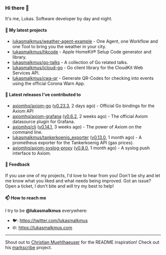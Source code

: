 ### Hi there 👋

It's me, Lukas. Software developer by day and night.

#### 🌱 My latest projects

- [lukasmalkmus/weather-agent-example](https://github.com/lukasmalkmus/weather-agent-example) - One Agent, one Workflow and one Tool to bring you the weather in your city.
- [lukasmalkmus/hkcode](https://github.com/lukasmalkmus/hkcode) - Apple HomeKit® Setup Code generator and library.
- [lukasmalkmus/go-talks](https://github.com/lukasmalkmus/go-talks) - A collection of Go related talks.
- [lukasmalkmus/icloud-go](https://github.com/lukasmalkmus/icloud-go) - Go client library for the CloudKit Web Services API.
- [lukasmalkmus/cwa-qr](https://github.com/lukasmalkmus/cwa-qr) - Generate QR-Codes for checking into events using the official Corona Warn App.

#### 🔭 Latest releases I've contributed to

- [axiomhq/axiom-go](https://github.com/axiomhq/axiom-go) ([v0.23.3](https://github.com/axiomhq/axiom-go/releases/tag/v0.23.3), 2 days ago) - Official Go bindings for the Axiom API
- [axiomhq/axiom-grafana](https://github.com/axiomhq/axiom-grafana) ([v0.6.2](https://github.com/axiomhq/axiom-grafana/releases/tag/v0.6.2), 2 weeks ago) - The official Axiom datasource plugin for Grafana.
- [axiomhq/cli](https://github.com/axiomhq/cli) ([v0.14.1](https://github.com/axiomhq/cli/releases/tag/v0.14.1), 3 weeks ago) - The power of Axiom on the command line.
- [lukasmalkmus/tankerkoenig_exporter](https://github.com/lukasmalkmus/tankerkoenig_exporter) ([v0.13.0](https://github.com/lukasmalkmus/tankerkoenig_exporter/releases/tag/v0.13.0), 1 month ago) - A prometheus exporter for the Tankerkoenig API (gas prices).
- [axiomhq/axiom-syslog-proxy](https://github.com/axiomhq/axiom-syslog-proxy) ([v0.8.0](https://github.com/axiomhq/axiom-syslog-proxy/releases/tag/v0.8.0), 1 month ago) - A syslog push interface to Axiom.

#### 💬 Feedback

If you use one of my projects, I'd love to hear from you! Don't be shy and let
me know what you liked and what needs being improved. Got an issue? Open a
ticket, I don't bite and will try my best to help!

#### 📫 How to reach me

I try to be **@lukasmalkmus** everywhere:

- 🐦: https://twitter.com/lukasmalkmus
- 🌐: https://lukasmalkmus.com

---

Shout out to [Christian Muehlhaeuser](https://github.com/muesli) for the README
inspiration! Check out his [markscribe](https://github.com/muesli/markscribe)
project.
